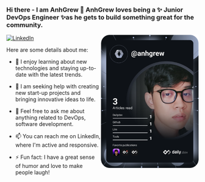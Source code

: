 ### Hi there - I am AnhGrew 👋 **AnhGrew** loves being a ✨ Junior DevOps Engineer ✨as he gets to build something great for the community.

<div align="left">

  <a href="https://www.linkedin.com/in/anhgrew/">
    <img
      src="https://img.shields.io/static/v1?logo=linkedin&style=flat-square&color=0072b1&label=LinkedIn&message=%E2%98%86"
      alt="LinkedIn"
    />
  </a>


  <a href="https://api.daily.dev/get?r=omBratteng" target="_blank">
    <img
      width="256"
      align="right"
      src="https://raw.githubusercontent.com/Anhgrew/AnhGrew/master/devcard.svg"
    />
  </a>
</div>



Here are some details about me:

- 🌱 I enjoy learning about new technologies and staying up-to-date with the latest trends.


- 🤔 I am seeking help with creating new start-up projects and bringing innovative ideas to life.


- 💬 Feel free to ask me about anything related to DevOps, software development.


- 📫 You can reach me on LinkedIn, where I'm active and responsive.


- ⚡ Fun fact: I have a great sense of humor and love to make people laugh!

